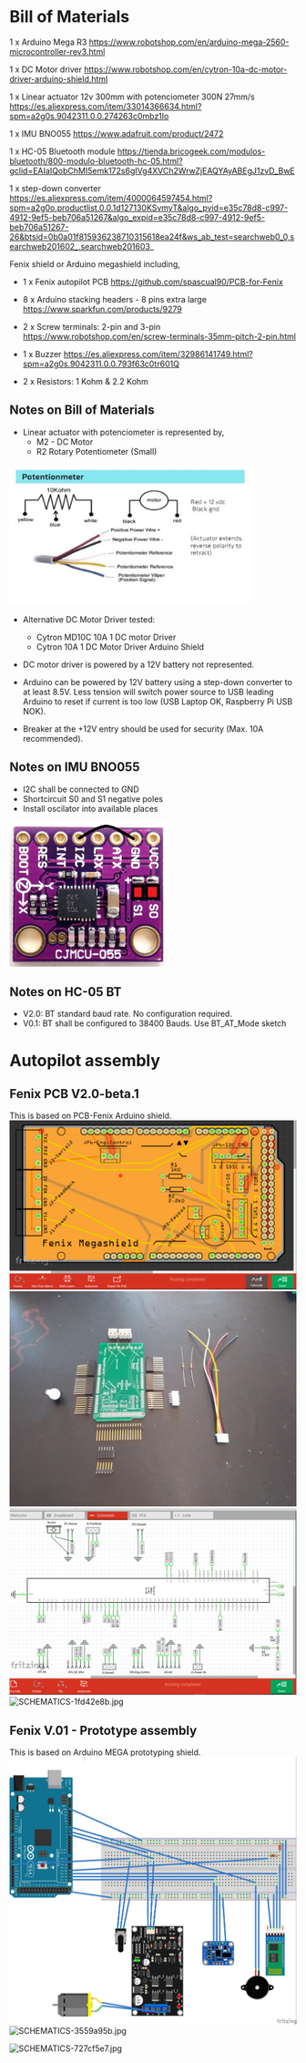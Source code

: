 
# Bill of Materials
1 x Arduino Mega R3
https://www.robotshop.com/en/arduino-mega-2560-microcontroller-rev3.html

1 x DC Motor driver
https://www.robotshop.com/en/cytron-10a-dc-motor-driver-arduino-shield.html

1 x Linear actuator 12v 300mm with potenciometer 300N 27mm/s
https://es.aliexpress.com/item/33014366634.html?spm=a2g0s.9042311.0.0.274263c0mbz1Io

1 x IMU BNO055
https://www.adafruit.com/product/2472

1 x HC-05 Bluetooth module
https://tienda.bricogeek.com/modulos-bluetooth/800-modulo-bluetooth-hc-05.html?gclid=EAIaIQobChMI5emk172s6gIVg4XVCh2WrwZjEAQYAyABEgJ1zvD_BwE

1 x step-down converter
https://es.aliexpress.com/item/4000064597454.html?spm=a2g0o.productlist.0.0.1d127130KSvmyT&algo_pvid=e35c78d8-c997-4912-9ef5-beb706a51267&algo_expid=e35c78d8-c997-4912-9ef5-beb706a51267-26&btsid=0b0a01f815936238710315618ea24f&ws_ab_test=searchweb0_0,searchweb201602_,searchweb201603_

Fenix shield or Arduino megashield including,
- 1 x Fenix autopilot PCB
https://github.com/spascual90/PCB-for-Fenix

- 8 x Arduino stacking headers - 8 pins extra large
https://www.sparkfun.com/products/9279

- 2 x Screw terminals: 2-pin and 3-pin
https://www.robotshop.com/en/screw-terminals-35mm-pitch-2-pin.html

- 1 x Buzzer
https://es.aliexpress.com/item/32986141749.html?spm=a2g0s.9042311.0.0.793f63c0tr601Q

- 2 x Resistors: 1 Kohm & 2.2 Kohm

## Notes on Bill of Materials
- Linear actuator with potenciometer is represented by,
  - M2 - DC Motor
  - R2	Rotary Potentiometer (Small)

<img alt="SCHEMATICS-bef05913.PNG" src="assets/SCHEMATICS-bef05913.PNG" width="" height="" >

- Alternative DC Motor Driver tested:
  - Cytron MD10C 10A 1 DC motor Driver
  - Cytron 10A 1 DC Motor Driver Arduino Shield

- DC motor driver is powered by a 12V battery not represented.
- Arduino can be powered by 12V battery using a step-down converter to at least 8.5V. Less tension will switch power source to USB leading Arduino to reset if current is too low (USB Laptop OK, Raspberry Pi USB NOK).
- Breaker at the +12V entry should be used for security (Max. 10A recommended).

## Notes on IMU BNO055
- I2C shall be connected to GND
- Shortcircuit S0 and S1 negative poles
- Install oscilator into available places

<img alt="SCHEMATICS-9f91e269.PNG" src="assets/SCHEMATICS-9f91e269.PNG" width="" height="" >

## Notes on HC-05 BT
- V2.0: BT standard baud rate. No configuration required.
- V0.1: BT shall be configured to 38400 Bauds. Use BT_AT_Mode sketch

# Autopilot assembly
## Fenix PCB V2.0-beta.1
This is based on PCB-Fenix Arduino shield.
<img alt="SCHEMATICS-45b00106.png" src="assets/SCHEMATICS-45b00106.png" width="" height="" >
<img alt="SCHEMATICS-da6e33d9.jpg" src="assets/SCHEMATICS-da6e33d9.jpg" width="" height="" >
<img alt="SCHEMATICS-b93938db.png" src="assets/SCHEMATICS-b93938db.png" width="" height="" >
<img alt="SCHEMATICS-1fd42e8b.jpg" src="assets/SCHEMATICS-1fd42e8b.jpg" width="" height="" >


## Fenix V.01 - Prototype assembly
This is based on Arduino MEGA prototyping shield.
<img alt="SCHEMATICS-2fa9d745.jpg" src="assets/SCHEMATICS-2fa9d745.jpg" width="" height="" >
<img alt="SCHEMATICS-3559a95b.jpg" src="assets/SCHEMATICS-3559a95b.jpg" width="" height="" >

<img alt="SCHEMATICS-727cf5e7.jpg" src="assets/SCHEMATICS-727cf5e7.jpg" width="" height="" >

